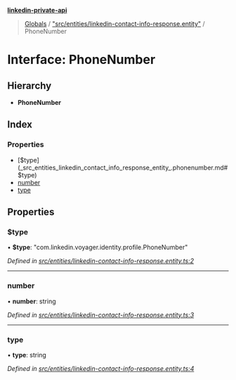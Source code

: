 **[linkedin-private-api](../README.md)**

> [Globals](../globals.md) / ["src/entities/linkedin-contact-info-response.entity"](../modules/_src_entities_linkedin_contact_info_response_entity_.md) / PhoneNumber

# Interface: PhoneNumber

## Hierarchy

* **PhoneNumber**

## Index

### Properties

* [$type](_src_entities_linkedin_contact_info_response_entity_.phonenumber.md#$type)
* [number](_src_entities_linkedin_contact_info_response_entity_.phonenumber.md#number)
* [type](_src_entities_linkedin_contact_info_response_entity_.phonenumber.md#type)

## Properties

### $type

•  **$type**: \"com.linkedin.voyager.identity.profile.PhoneNumber\"

*Defined in [src/entities/linkedin-contact-info-response.entity.ts:2](https://github.com/cosiall/linkedin-private-api/blob/f0f3775/src/entities/linkedin-contact-info-response.entity.ts#L2)*

___

### number

•  **number**: string

*Defined in [src/entities/linkedin-contact-info-response.entity.ts:3](https://github.com/cosiall/linkedin-private-api/blob/f0f3775/src/entities/linkedin-contact-info-response.entity.ts#L3)*

___

### type

•  **type**: string

*Defined in [src/entities/linkedin-contact-info-response.entity.ts:4](https://github.com/cosiall/linkedin-private-api/blob/f0f3775/src/entities/linkedin-contact-info-response.entity.ts#L4)*

